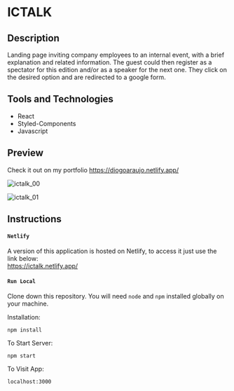 # ICTALK

## Description
Landing page inviting company employees to an internal event, with a brief explanation and related information. The guest could then register as a spectator for this edition and/or as a speaker for the next one. They click on the desired option and are redirected to a google form.

## Tools and Technologies
- React
- Styled-Components
- Javascript

## Preview
Check it out on my portfolio
https://diogoaraujo.netlify.app/

![ictalk_00](https://user-images.githubusercontent.com/51061974/152696535-7bc366fb-ac4f-4566-8845-8ba883c06903.png)


![ictalk_01](https://user-images.githubusercontent.com/51061974/152696560-7b4faf5a-b983-44c0-a366-92a624006d6f.png)


## Instructions

#### `Netlify`
A version of this application is hosted on Netlify, to access it just use the link below:  
https://ictalk.netlify.app/

#### `Run Local`
Clone down this repository. You will need `node` and `npm` installed globally on your machine.  

Installation:

`npm install`   

To Start Server:

`npm start`  

To Visit App:

`localhost:3000`
